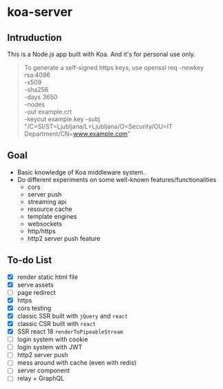 # koa-server

## Intruduction

This is a Node.js app built with Koa. And it's for personal use only.

> To generate a self-signed https keys, use
> openssl req -newkey rsa:4096 \
> -x509 \
> -sha256 \
> -days 3650 \
> -nodes \
> -out example.crt \
> -keyout example.key
> -subj "/C=SI/ST=Ljubljana/L=Ljubljana/O=Security/OU=IT Department/CN=www.example.com"

## Goal

- Basic knowledge of Koa middleware system.
- Do different experiments on some well-known features/functionalities
  - cors
  - server push
  - streaming api
  - resource cache
  - template engines
  - websockets
  - http/https
  - http2 server push feature

## To-do List

- [x] render static html file
- [x] serve assets
- [ ] page redirect
- [x] https
- [x] cors testing
- [x] classic SSR built with `jQuery` and `react`
- [x] classic CSR built with `react`
- [x] SSR react 18 `renderToPipeableStream`
- [ ] login system with cookie
- [ ] login system with JWT
- [ ] http2 server push
- [ ] mess around with cache (even with redis)
- [ ] server component
- [ ] relay + GraphQL
